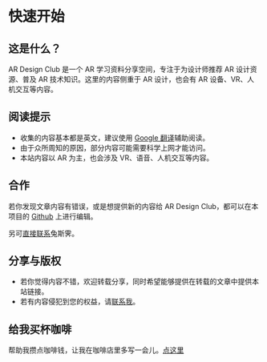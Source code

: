 # 快速开始


## 这是什么？

AR Design Club 是一个 AR 学习资料分享空间，专注于为设计师推荐 AR 设计资源、普及 AR 技术知识。这里的内容侧重于 AR 设计，也会有 AR 设备、VR、人机交互等内容。

## 阅读提示
- 收集的内容基本都是英文，建议使用 [Google 翻译](https://translate.google.com/)辅助阅读。
- 由于众所周知的原因，部分内容可能需要科学上网才能访问。
- 本站内容以 AR 为主，也会涉及 VR、语音、人机交互等内容。

## 合作
若你发现文章内容有错误，或是想提供新的内容给 AR Design Club，都可以在本项目的 [Github](https://github.com/Tusiji/ar-design-club) 上进行编辑。

另可[直接联系](/about)兔斯霁。

## 分享与版权
- 若你觉得内容不错，欢迎转载分享，同时希望能够提供在转载的文章中提供本站链接。
- 若有内容侵犯到您的权益，请[联系我](/about)。

## 给我买杯咖啡
帮助我攒点咖啡钱，让我在咖啡店里多写一会儿。[点这里](/donate)
